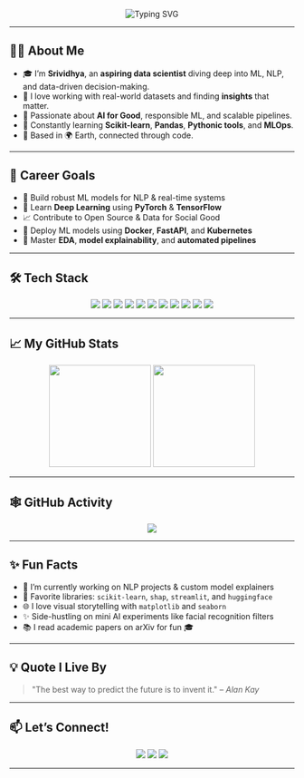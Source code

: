 <!-- README.md -->

<p align="center">
  <img src="https://readme-typing-svg.demolab.com?font=Fira+Code&weight=500&size=22&pause=1000&center=true&vCenter=true&width=550&lines=Hi+there!+I'm+Srividhya+%F0%9F%91%A9%E2%80%8D%F0%9F%92%BB;Aspiring+Data+Scientist+%F0%9F%92%AB;Machine+Learning+%7C+Python+%7C+NLP;Exploring+AI+One+Model+at+a+Time+%F0%9F%A4%96;Always+Learning%2C+Always+Coding+%F0%9F%8E%93" alt="Typing SVG" />
</p>

---

<h2>🧑‍💻 About Me</h2>

- 🎓 I’m **Srividhya**, an **aspiring data scientist** diving deep into ML, NLP, and data-driven decision-making.  
- 💬 I love working with real-world datasets and finding **insights** that matter.  
- 📌 Passionate about **AI for Good**, responsible ML, and scalable pipelines.  
- 🧠 Constantly learning **Scikit-learn**, **Pandas**, **Pythonic tools**, and **MLOps**.  
- 📍 Based in 🌍 Earth, connected through code.

---

<h2>🚀 Career Goals</h2>

- 🧬 Build robust ML models for NLP & real-time systems  
- 🧠 Learn **Deep Learning** using **PyTorch** & **TensorFlow**  
- 📈 Contribute to Open Source & Data for Social Good  
- 🤖 Deploy ML models using **Docker**, **FastAPI**, and **Kubernetes**  
- 🎯 Master **EDA**, **model explainability**, and **automated pipelines**

---

<h2>🛠️ Tech Stack</h2>

<p align="center">
  <img src="https://img.shields.io/badge/Python-3776AB.svg?style=for-the-badge&logo=python&logoColor=white" />
  <img src="https://img.shields.io/badge/Scikit--Learn-F7931E.svg?style=for-the-badge&logo=scikit-learn&logoColor=white" />
  <img src="https://img.shields.io/badge/Pandas-150458.svg?style=for-the-badge&logo=pandas&logoColor=white" />
  <img src="https://img.shields.io/badge/Numpy-013243.svg?style=for-the-badge&logo=numpy&logoColor=white" />
  <img src="https://img.shields.io/badge/Matplotlib-11557C.svg?style=for-the-badge&logo=matplotlib&logoColor=white" />
  <img src="https://img.shields.io/badge/Seaborn-5A8BB1.svg?style=for-the-badge&logo=seaborn&logoColor=white" />
  <img src="https://img.shields.io/badge/Jupyter-F37626.svg?style=for-the-badge&logo=jupyter&logoColor=white" />
  <img src="https://img.shields.io/badge/Kaggle-20BEFF.svg?style=for-the-badge&logo=kaggle&logoColor=white" />
  <img src="https://img.shields.io/badge/Colab-F9AB00.svg?style=for-the-badge&logo=googlecolab&logoColor=white" />
  <img src="https://img.shields.io/badge/VSCode-007ACC.svg?style=for-the-badge&logo=visual-studio-code&logoColor=white" />
  <img src="https://img.shields.io/badge/Git-F05032.svg?style=for-the-badge&logo=git&logoColor=white" />
</p>

---

<h2>📈 My GitHub Stats</h2>

<p align="center">
  <img src="https://github-readme-stats.vercel.app/api?username=SrividhyaSM01&show_icons=true&theme=tokyonight&count_private=true" height="180" />
  <img src="https://github-readme-stats.vercel.app/api/top-langs/?username=SrividhyaSM01&layout=compact&theme=tokyonight" height="180" />
</p>

---

<h2>🕸️ GitHub Activity</h2>

<p align="center">
  <img src="https://github-readme-activity-graph.cyclic.app/graph?username=SrividhyaSM01&theme=react-dark" />
</p>

---

<h2>✨ Fun Facts</h2>

- 🔭 I’m currently working on NLP projects & custom model explainers  
- 🧩 Favorite libraries: `scikit-learn`, `shap`, `streamlit`, and `huggingface`  
- 🌐 I love visual storytelling with `matplotlib` and `seaborn`  
- ✨ Side-hustling on mini AI experiments like facial recognition filters  
- 📚 I read academic papers on arXiv for fun 🎓

---

<h2>💡 Quote I Live By</h2>

> "The best way to predict the future is to invent it." – *Alan Kay*

---

<h2>📫 Let’s Connect!</h2>

<p align="center">
  <a href="mailto:srividhya.email@example.com"><img src="https://img.shields.io/badge/email-D14836?style=for-the-badge&logo=gmail&logoColor=white" /></a>
  <a href="https://linkedin.com/in/your-profile"><img src="https://img.shields.io/badge/LinkedIn-blue?style=for-the-badge&logo=linkedin&logoColor=white" /></a>
  <a href="https://github.com/SrividhyaSM01"><img src="https://img.shields.io/badge/github-181717?style=for-the-badge&logo=github&logoColor=white" /></a>
</p>

---

<!-- GitHub Profile README by ChatGPT for Srividhya -->

